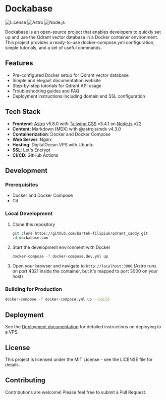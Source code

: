 # Dockabase

![License](https://img.shields.io/badge/license-MIT-blue.svg)
![Astro](https://img.shields.io/badge/Astro-5.8.0-orange.svg)
![Node.js](https://img.shields.io/badge/Node.js-22-orange.svg)

Dockabase is an open-source project that enables developers to quickly set up and use the Qdrant vector database in a Docker container environment. This project provides a ready-to-use docker-compose.yml configuration, simple tutorials, and a set of useful commands.

## Features

- Pre-configured Docker setup for Qdrant vector database
- Simple and elegant documentation website
- Step-by-step tutorials for Qdrant API usage
- Troubleshooting guides and FAQ
- Deployment instructions including domain and SSL configuration

## Tech Stack

- **Frontend**: [Astro](https://astro.build/) v5.8.0 with [Tailwind CSS](https://tailwindcss.com/) v3.4.1 on [Node.js](https://nodejs.org/) v22
- **Content**: Markdown (MDX) with @astrojs/mdx v4.3.0
- **Containerization**: Docker and Docker Compose
- **Web Server**: Nginx
- **Hosting**: DigitalOcean VPS with Ubuntu
- **SSL**: Let's Encrypt
- **CI/CD**: GitHub Actions

## Development

### Prerequisites

- Docker and Docker Compose
- Git

### Local Development

1. Clone this repository
   ```bash
   git clone https://github.com/bartek-filipiuk/qdrant_caddy.git
   cd dockabase.com
   ```

2. Start the development environment with Docker
   ```bash
   docker-compose -f docker-compose.dev.yml up
   ```

3. Open your browser and navigate to `http://localhost:3000` (Astro runs on port 4321 inside the container, but it's mapped to port 3000 on your host)

### Building for Production

```bash
docker-compose -f docker-compose.yml up --build
```

## Deployment

See the [Deployment documentation](https://dockabase.com/deployment) for detailed instructions on deploying to a VPS.

## License

This project is licensed under the MIT License - see the LICENSE file for details.

## Contributing

Contributions are welcome! Please feel free to submit a Pull Request.
